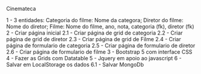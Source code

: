 Cinemateca

1 - 3 entidades:
        Categoria do filme: Nome da categora;
        Diretor do filme: Nome do diretor;
        Filme: Nome do filme, ano, nota, categoria (fk), diretor (fk)
2 - Criar página inicial
        2.1 - Criar página de grid de categoria
        2.2 - Criar página de grid de diretor
        2.3 - Criar página de grid de Filme
        2.4 - Criar página de formulario de categoria
        2.5 - Criar página de formulario de diretor
        2.6 - Criar página de formulario de filme
3 - Bootstrap 5 com interface CSS
4 - Fazer as Grids com Datatable
5 - Jquery em apoio ao javascript
6 - Salvar em LocalStorage os dados
    6.1 - Salvar MongoDb